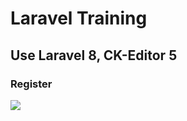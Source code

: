 # Laravel Training 
## Use Laravel 8, CK-Editor 5

<!-- The following are Output of This project -->
### Register
<img src="projectoutput/register.png">
